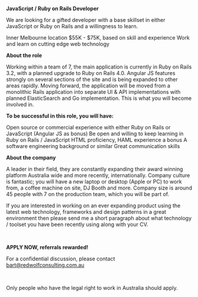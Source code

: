 <strong>JavaScript / Ruby on Rails Developer</strong>

We are looking for a gifted developer with a base skillset in either JavaScript or Ruby on Rails and a willingness to learn.

Inner Melbourne location
$55K - $75K, based on skill and experience
Work and learn on cutting edge web technology

<strong>About the role</strong>

Working within a team of 7, the main application is currently in Ruby on Rails 3.2, with a planned upgrade to Ruby on Rails 4.0. Angular JS features strongly on several sections of the site and is being expanded to other areas rapidly. Moving forward, the application will be moved from a monolithic Rails application into separate UI &amp; API implementations with planned ElasticSearch and Go implementation. This is what you will become involved in.

<strong>To be successful in this role, you will have:</strong>

Open source or commercial experience with either Ruby on Rails or JavaScript (Angular JS as bonus) Be open and willing to keep learning in Ruby on Rails / JavaScript HTML proficiency, HAML experience a bonus A software engineering background or similar Great communication skills

<strong>About the company</strong>

A leader in their field, they are constantly expanding their award winning platform Australia wide and more recently, internationally. Company culture is fantastic; you will have a new laptop or desktop (Apple or PC) to work from, a coffee machine on site, DJ Booth and more. Company size is around 45 people with 7 on the production team, which you will be part of.

If you are interested in working on an ever expanding product using the latest web technology, frameworks and design patterns in a great environment then please send me a short paragraph about what technology / toolset you have been recently using along with your CV.

&nbsp;

<strong>APPLY NOW, referrals rewarded!</strong>

For a confidential discussion, please contact bart@redwolfconsulting.com.au

&nbsp;

Only people who have the legal right to work in Australia should apply.
